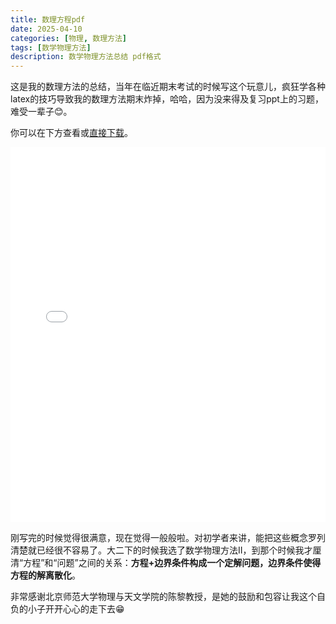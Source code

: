 ```yaml
---
title: 数理方程pdf
date: 2025-04-10
categories: [物理, 数理方法]
tags: [数学物理方法]
description: 数学物理方法总结 pdf格式
---
```


这是我的数理方法的总结，当年在临近期末考试的时候写这个玩意儿，疯狂学各种latex的技巧导致我的数理方法期末炸掉，哈哈，因为没来得及复习ppt上的习题，难受一辈子😊。

你可以在下方查看或[直接下载](/assets/pdfs/数理方程(A3).pdf)。

<embed src="/assets/pdfs/数理方程(A3).pdf" type="application/pdf" width="100%" height="600px" />

刚写完的时候觉得很满意，现在觉得一般般啦。对初学者来讲，能把这些概念罗列清楚就已经很不容易了。大二下的时候我选了数学物理方法II，到那个时候我才厘清“方程”和“问题”之间的关系：**方程+边界条件构成一个定解问题，边界条件使得方程的解离散化**。

非常感谢北京师范大学物理与天文学院的陈黎教授，是她的鼓励和包容让我这个自负的小子开开心心的走下去😁
